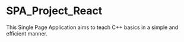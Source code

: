 # SPA_Project_React
This Single Page Application aims to teach C++ basics in a simple and efficient manner.
